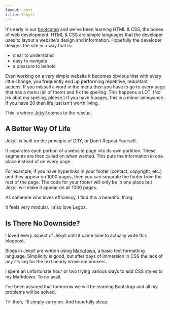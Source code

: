 ```yaml
---
layout: post
title: Jekyll
---
```


It's early in our [bootcamp](https://www.awesomeincu.com/) and we've been learning HTML & CSS, the bones of web development. HTML & CSS are simple languages that the developer uses to layout a website's design and information.  Hopefully the developer designs the site in a way that is:

- clear to understand
- easy to navigate
- a pleasure to behold

Even working on a very simple website it becomes obvious that with every little change, you frequently end up performing repetitive, reduntant actions.  If you mispell a word in the menu then you have to go to every page that has a menu (all of them) and fix the spelling. This happens a LOT. (No jks abut my speling, pleese.) If you have 5 pages, this is a minor annoyance. If you have 20 then life just isn't worth living. 

This is where [Jekyll](https://en.wikipedia.org/wiki/Jekyll_(software) "Jekyll") comes to the rescue. 


## A Better Way Of Life

Jekyll is built on the principle of DRY, or Don't Repeat Yourself. 

It separates each portion of a website page into its own partition. These segments are then called on when wanted. This puts the information in one place instead of on every page. 

For example, if you have hyperlinks in your footer (contact, copyright, etc.) and they appear on 1000 pages, then you can separate the footer from the rest of the page.  The code for your footer will only be in one place but Jekyll will make it appear on all 1000 pages. 

As someone who loves efficiency, I find this a beautiful thing. 

It feels very modular. I also love Legos. 


## Is There No Downside?

I loved every aspect of Jekyll until it came time to actually write this blogpost. 

Blogs in Jekyll are written using [Markdown](https://en.wikipedia.org/wiki/Markdown), a basic text formatting language. Simplicity is good, but after days of immersion in CSS the lack of any styling for the text nearly drove me bonkers. 

I spent an unfortunate hour or two trying various ways to add CSS styles to my Markdown.  To no avail. 

I've been assured that tomorrow we will be learning Bootstrap and all my problems will be solved. 

Till then, I'll simply carry on.  And hopefully sleep. 

